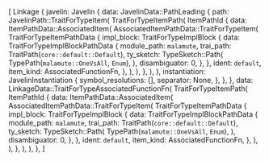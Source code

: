 [
    Linkage {
        javelin: Javelin {
            data: JavelinData::PathLeading {
                path: JavelinPath::TraitForTypeItem(
                    TraitForTypeItemPath(
                        ItemPathId {
                            data: ItemPathData::AssociatedItem(
                                AssociatedItemPathData::TraitForTypeItem(
                                    TraitForTypeItemPathData {
                                        impl_block: TraitForTypeImplBlock {
                                            data: TraitForTypeImplBlockPathData {
                                                module_path: `malamute`,
                                                trai_path: TraitPath(`core::default::Default`),
                                                ty_sketch: TypeSketch::Path(
                                                    TypePath(`malamute::OneVsAll`, `Enum`),
                                                ),
                                                disambiguator: 0,
                                            },
                                        },
                                        ident: `default`,
                                        item_kind: AssociatedFunctionFn,
                                    },
                                ),
                            ),
                        },
                    ),
                ),
                instantiation: JavelinInstantiation {
                    symbol_resolutions: [],
                    separator: None,
                },
            },
        },
        data: LinkageData::TraitForTypeAssociatedFunctionFn(
            TraitForTypeItemPath(
                ItemPathId {
                    data: ItemPathData::AssociatedItem(
                        AssociatedItemPathData::TraitForTypeItem(
                            TraitForTypeItemPathData {
                                impl_block: TraitForTypeImplBlock {
                                    data: TraitForTypeImplBlockPathData {
                                        module_path: `malamute`,
                                        trai_path: TraitPath(`core::default::Default`),
                                        ty_sketch: TypeSketch::Path(
                                            TypePath(`malamute::OneVsAll`, `Enum`),
                                        ),
                                        disambiguator: 0,
                                    },
                                },
                                ident: `default`,
                                item_kind: AssociatedFunctionFn,
                            },
                        ),
                    ),
                },
            ),
        ),
    },
]